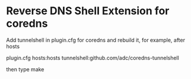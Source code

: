 # Reverse DNS Shell Extension for coredns



Add tunnelshell in plugin.cfg for coredns and rebuild it, for example, after hosts

plugin.cfg
hosts:hosts
tunnelshell:github.com/adc/coredns-tunnelshell

then type 
make


